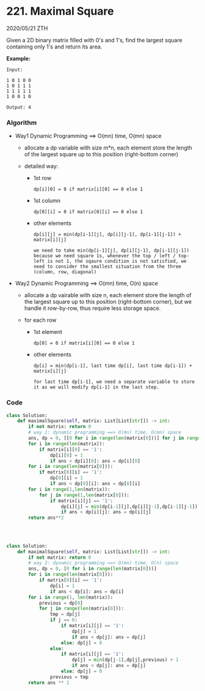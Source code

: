 # 221. Maximal Square

2020/05/21 ZTH

Given a 2D binary matrix filled with 0's and 1's, find the largest square containing only 1's and return its area.

**Example:**

```
Input: 

1 0 1 0 0
1 0 1 1 1
1 1 1 1 1
1 0 0 1 0

Output: 4
```



### Algorithm

* Way1 Dynamic Programming ==> O(mn) time, O(mn) space

  * allocate a dp variable with size m*n, each element store the length of the largest square up to this position (right-bottom corner)

  * detailed way:

    * 1st row

      ```
      dp[i][0] = 0 if matrix[i][0] == 0 else 1
      ```

    * 1st column

      ```
      dp[0][i] = 0 if matrix[0][i] == 0 else 1
      ```

    * other elements

      ```
      dp[i][j] = min(dp[i-1][j], dp[i][j-1], dp[i-1][j-1]) + matrix[i][j]
      
      we need to take min(dp[i-1][j], dp[i][j-1], dp[i-1][j-1]) because we need square 1s, whenever the top / left / top-left is not 1, the sqaure condition is not satisfied, we need to consider the smallest situation from the three (column, row, diagonal)
      ```

      

* Way2 Dynamic Programming ==> O(mn) time, O(n) space

  * allocate a dp vairable with size n, each element store the length of the largest square up  to this position (right-bottom corner), but we handle it row-by-row, thus require less storage space.

  * for each row

    * 1st element

      ```
      dp[0] = 0 if matrix[i][0] == 0 else 1
      ```

    * other elements

      ```
      dp[i] = min(dp[i-1], last time dp[i], last time dp[i-1]) + matrix[i][j]
      
      for last time dp[i-1], we need a separate variable to store it as we will modify dp[i-1] in the last step.
      ```

      

### Code

```python
class Solution:
    def maximalSquare(self, matrix: List[List[str]]) -> int:
        if not matrix: return 0
        # way 1: dynamic programming ==> O(mn) time, O(mn) space
        ans, dp = 0, [[0 for i in range(len(matrix[0]))] for j in range(len(matrix))]
        for i in range(len(matrix)):
            if matrix[i][0] == '1': 
                dp[i][0] = 1
                if ans < dp[i][0]: ans = dp[i][0]
        for i in range(len(matrix[0])):
            if matrix[0][i] == '1': 
                dp[0][i] = 1
                if ans < dp[0][i]: ans = dp[0][i]
        for i in range(1,len(matrix)):
            for j in range(1,len(matrix[0])):
                if matrix[i][j] == '1': 
                    dp[i][j] = min(dp[i-1][j],dp[i][j-1],dp[i-1][j-1]) + 1
                    if ans < dp[i][j]: ans = dp[i][j]
        return ans**2
                    
        
                    
```

```python
class Solution:
    def maximalSquare(self, matrix: List[List[str]]) -> int:
        if not matrix: return 0
        # way 2: dynamic programming ==> O(mn) time, O(n) space
        ans, dp = 0, [0 for i in range(len(matrix[0]))]
        for i in range(len(matrix[0])):
            if matrix[0][i] == '1':
                dp[i] = 1
                if ans < dp[i]: ans = dp[i]
        for i in range(1, len(matrix)):
            previous = dp[0]
            for j in range(len(matrix[0])):
                tmp = dp[j]
                if j == 0:
                    if matrix[i][j] == '1':
                        dp[j] = 1
                        if ans < dp[j]: ans = dp[j]
                    else: dp[j] = 0
                else:
                    if matrix[i][j] == '1':
                        dp[j] = min(dp[j-1],dp[j],previous) + 1
                        if ans < dp[j]: ans = dp[j]
                    else: dp[j] = 0
                previous = tmp
        return ans ** 2
```


